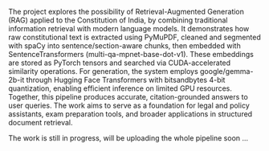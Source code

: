 The project explores the possibility of Retrieval-Augmented Generation (RAG) applied to the Constitution of India, by combining traditional information retrieval with modern language models. It demonstrates how raw constitutional text is extracted using PyMuPDF, cleaned and segmented with spaCy into sentence/section-aware chunks, then embedded with SentenceTransformers (multi-qa-mpnet-base-dot-v1). These embeddings are stored as PyTorch tensors and searched via CUDA-accelerated similarity operations. For generation, the system employs google/gemma-2b-it through Hugging Face Transformers with bitsandbytes 4-bit quantization, enabling efficient inference on limited GPU resources. Together, this pipeline produces accurate, citation-grounded answers to user queries. The work aims to serve as a foundation for legal and policy assistants, exam preparation tools, and broader applications in structured document retrieval.


The work is still in progress, will be uploading the whole pipeline soon ...
